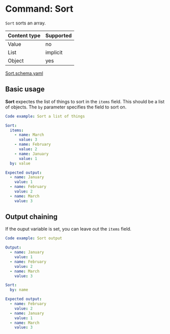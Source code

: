 # Command: Sort

`Sort` sorts an array.

| Content type | Supported |
|--------------|-----------|
| Value        | no        |
| List         | implicit  |
| Object       | yes       |

[Sort.schema.yaml](schema/Sort.schema.yaml)

## Basic usage

**Sort** expectes the list of things to sort in the `items` field. This should be a list of objects. The `by` parameter
specifies the field to sort on.

```yaml specscript
Code example: Sort a list of things

Sort:
  items:
    - name: March
      value: 3
    - name: February
      value: 2
    - name: January
      value: 1
  by: value

Expected output:
  - name: January
    value: 1
  - name: February
    value: 2
  - name: March
    value: 3
```

## Output chaining

If the ouput variable is set, you can leave out the `items` field.

```yaml specscript
Code example: Sort output

Output:
  - name: January
    value: 1
  - name: February
    value: 2
  - name: March
    value: 3

Sort:
  by: name

Expected output:
  - name: February
    value: 2
  - name: January
    value: 1
  - name: March
    value: 3
```